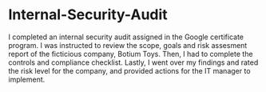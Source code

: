 # Internal-Security-Audit
I completed an internal security audit assigned in the Google certificate program. I was instructed to review the scope, goals and risk assesment report of the ficticious company, Botium Toys. Then, I had to complete the controls and compliance checklist. Lastly, I went over my findings and rated the risk level for the company, and provided actions for the IT manager to implement. 
